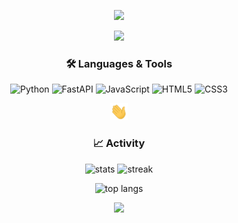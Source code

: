 <!-- Animated GitHub Profile for stella0306 -->

<!-- 상단 타이핑 배너 -->
<p align="center">
  <a href="https://github.com/stella0306">
    <img src="https://readme-typing-svg.herokuapp.com?duration=2800&pause=700&center=true&vCenter=true&width=600&lines=Hi%2C+I'm+Stella+%F0%9F%91%8B;Python+%26+FastAPI+%E2%9A%A1;Clean+APIs%2C+Simple+UX;Learning+Every+Day!">
  </a>
</p>

<!-- 물결 애니메이션 구분선 -->
<p align="center">
  <img src="https://capsule-render.vercel.app/api?type=waving&height=120&color=0:7F7FD5,50:86A8E7,100:91EAE4&section=header&text=&fontSize=0&reversal=true" />
</p>

<!-- 언어 & 도구 -->
<h3 align="center">🛠 Languages & Tools</h3>
<p align="center">
  <!-- 핵심 언어 -->
  <img src="https://cdn.jsdelivr.net/gh/devicons/devicon/icons/python/python-original.svg" height="42" alt="Python"/>
  <img src="https://cdn.jsdelivr.net/gh/devicons/devicon/icons/fastapi/fastapi-original.svg" height="42" alt="FastAPI"/>
  <img src="https://cdn.jsdelivr.net/gh/devicons/devicon/icons/javascript/javascript-original.svg" height="42" alt="JavaScript"/>
  <img src="https://cdn.jsdelivr.net/gh/devicons/devicon/icons/html5/html5-original.svg" height="42" alt="HTML5"/>
  <img src="https://cdn.jsdelivr.net/gh/devicons/devicon/icons/css3/css3-original.svg" height="42" alt="CSS3"/>
</p>

<!-- 살짝 움직임 주는 이모지 (가벼운 GIF) -->
<p align="center">
  <img src="https://raw.githubusercontent.com/ABSphreak/ABSphreak/master/gifs/Hi.gif" alt="wave" width="28" />
</p>

<!-- 활동 지표 -->
<h3 align="center">📈 Activity</h3>
<p align="center">
  <img height="165" src="https://github-readme-stats.vercel.app/api?username=stella0306&show_icons=true&rank_icon=github&theme=transparent" alt="stats"/>
  <img height="165" src="https://streak-stats.demolab.com?user=stella0306&theme=transparent" alt="streak"/>
</p>
<p align="center">
  <img height="170" src="https://github-readme-stats.vercel.app/api/top-langs/?username=stella0306&layout=compact&theme=transparent" alt="top langs"/>
</p>

<!-- 하단 물결 애니메이션 구분선 -->
<p align="center">
  <img src="https://capsule-render.vercel.app/api?type=waving&height=120&color=0:91EAE4,50:86A8E7,100:7F7FD5&section=footer" />
</p>
